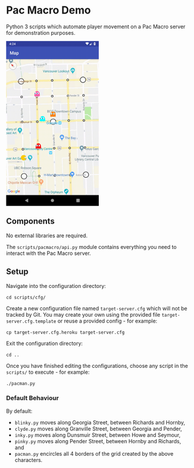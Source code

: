 # Pac Macro Demo

Python 3 scripts which automate player movement on a Pac Macro server for demonstration purposes.

<img src="readme-img/demo.gif" align="middle" width="50%" height="50%">

## Components

No external libraries are required.

The `scripts/pacmacro/api.py` module contains everything you need to interact with the Pac Macro server.

## Setup

Navigate into the configuration directory:
```
cd scripts/cfg/
```

Create a new configuration file named `target-server.cfg` which will not be tracked by Git. You may create your own using the provided file `target-server.cfg.template` or reuse a provided config - for example:
```
cp target-server.cfg.heroku target-server.cfg
```

Exit the configuration directory:
```
cd ..
```

Once you have finished editing the configurations, choose any script in the `scripts/` to execute - for example:
```
./pacman.py
```

### Default Behaviour

By default:
* `blinky.py` moves along Georgia Street, between Richards and Hornby,
* `clyde.py` moves along Granville Street, between Georgia and Pender,
* `inky.py` moves along Dunsmuir Street, between Howe and Seymour,
* `pinky.py` moves along Pender Street, between Hornby and Richards, and
* `pacman.py` encircles all 4 borders of the grid created by the above characters.